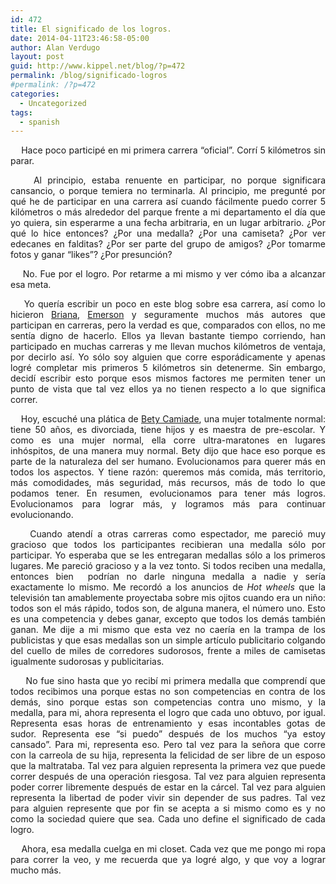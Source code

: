```yaml
---
id: 472
title: El significado de los logros.
date: 2014-04-11T23:46:58-05:00
author: Alan Verdugo
layout: post
guid: http://www.kippel.net/blog/?p=472
permalink: /blog/significado-logros
#permalink: /?p=472
categories:
  - Uncategorized
tags:
  - spanish
---
```

<p style="text-align: justify;">
      Hace poco participé en mi primera carrera &#8220;oficial&#8221;. Corrí 5 kilómetros sin parar.
</p>

<p style="text-align: justify;">
      Al principio, estaba renuente en participar, no porque significara cansancio, o porque temiera no terminarla. Al principio, me pregunté por qué he de participar en una carrera así cuando fácilmente puedo correr 5 kilómetros o más alrededor del parque frente a mi departamento el día que yo quiera, sin esperarme a una fecha arbitraria, en un lugar arbitrario. ¿Por qué lo hice entonces? ¿Por una medalla? ¿Por una camiseta? ¿Por ver edecanes en falditas? ¿Por ser parte del grupo de amigos? ¿Por tomarme fotos y ganar &#8220;likes&#8221;? ¿Por presunción?
</p>

<p style="text-align: justify;">
      No. Fue por el logro. Por retarme a mi mismo y ver cómo iba a alcanzar esa meta.
</p>

<p style="text-align: justify;">
      Yo quería escribir un poco en este blog sobre esa carrera, así como lo hicieron <a title="Briana" href="http://metsonali.blogspot.mx/2014/04/el-reto.html" target="_blank">Briana</a>, <a title="Emerson" href="http://toxickore.blogspot.mx/2014/03/carrera-gnc-10k-con-los-republicanos-de.html" target="_blank">Emerson</a> y seguramente muchos más autores que participan en carreras, pero la verdad es que, comparados con ellos, no me sentía digno de hacerlo. Ellos ya llevan bastante tiempo corriendo, han participado en muchas carreras y me llevan muchos kilómetros de ventaja, por decirlo así. Yo sólo soy alguien que corre esporádicamente y apenas logré completar mis primeros 5 kilómetros sin detenerme. Sin embargo, decidí escribir esto porque esos mismos factores me permiten tener un punto de vista que tal vez ellos ya no tienen respecto a lo que significa correr.
</p>

<p style="text-align: justify;">
      Hoy, escuché una plática de <a title="Bety" href="https://twitter.com/betycamiade" target="_blank">Bety Camiade</a>, una mujer totalmente normal: tiene 50 años, es divorciada, tiene hijos y es maestra de pre-escolar. Y como es una mujer normal, ella corre ultra-maratones en lugares inhóspitos, de una manera muy normal. Bety dijo que hace eso porque es parte de la naturaleza del ser humano. Evolucionamos para querer más en todos los aspectos. Y tiene razón: queremos más comida, más territorio, más comodidades, más seguridad, más recursos, más de todo lo que podamos tener. En resumen, evolucionamos para tener más logros. Evolucionamos para lograr más, y logramos más para continuar evolucionando.
</p>

<p style="text-align: justify;">
      Cuando atendí a otras carreras como espectador, me pareció muy gracioso que todos los participantes recibieran una medalla sólo por participar. Yo esperaba que se les entregaran medallas sólo a los primeros lugares. Me pareció gracioso y a la vez tonto. Si todos reciben una medalla, entonces bien  podrían no darle ninguna medalla a nadie y sería exactamente lo mismo. Me recordó a los anuncios de <em>Hot wheels</em> que la televisión tan amablemente proyectaba sobre mis ojitos cuando era un niño: todos son el más rápido, todos son, de alguna manera, el número uno. Esto es una competencia y debes ganar, excepto que todos los demás también ganan. Me dije a mi mismo que esta vez no caería en la trampa de los publicistas y que esas medallas son un simple artículo publicitario colgando del cuello de miles de corredores sudorosos, frente a miles de camisetas igualmente sudorosas y publicitarias.
</p>

<p style="text-align: justify;">
       No fue sino hasta que yo recibí mi primera medalla que comprendí que todos recibimos una porque estas no son competencias en contra de los demás, sino porque estas son competencias contra uno mismo, y la medalla, para mi, ahora representa el logro que cada uno obtuvo, por igual. Representa esas horas de entrenamiento y esas incontables gotas de sudor. Representa ese &#8220;si puedo&#8221; después de los muchos &#8220;ya estoy cansado&#8221;. Para mi, representa eso. Pero tal vez para la señora que corre con la carreola de su hija, representa la felicidad de ser libre de un esposo que la maltrataba. Tal vez para alguien representa la primera vez que puede correr después de una operación riesgosa. Tal vez para alguien representa poder correr libremente después de estar en la cárcel. Tal vez para alguien representa la libertad de poder vivir sin depender de sus padres. Tal vez para alguien represente que por fin se acepta a si mismo como es y no como la sociedad quiere que sea. Cada uno define el significado de cada logro.
</p>

<p style="text-align: justify;">
      Ahora, esa medalla cuelga en mi closet. Cada vez que me pongo mi ropa para correr la veo, y me recuerda que ya logré algo, y que voy a lograr mucho más.
</p>

<p style="text-align: center;">
</p>